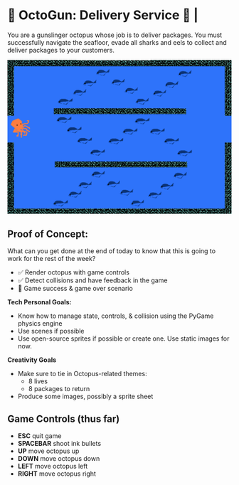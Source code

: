 # :octopus: **OctoGun: Delivery Service** :octopus: | 
You are a gunslinger octopus whose job is to deliver packages. You must successfully navigate the seafloor, evade all sharks and eels to collect and deliver packages to your customers.

  <img src="assets/delivery.png" alt="Octopus Delivery Service" width="800px">

## Proof of Concept:
What can you get done at the end of today to know that this is going to work for the rest of the week?
- :white_check_mark: Render octopus with game controls
- :white_check_mark: Detect collisions and have feedback in the game
- :construction: Game success & game over scenario

**Tech Personal Goals:**
- Know how to manage state, controls, & collision using the PyGame physics engine
- Use scenes if possible
- Use open-source sprites if possible or create one. Use static images for now.

**Creativity Goals**
- Make sure to tie in Octopus-related themes:
  - 8 lives
  - 8 packages to return
- Produce some images, possibly a sprite sheet

## Game Controls (thus far)
- **ESC** quit game
- **SPACEBAR** shoot ink bullets
- **UP** move octopus up
- **DOWN** move octopus down
- **LEFT** move octopus left
- **RIGHT** move octopus right
